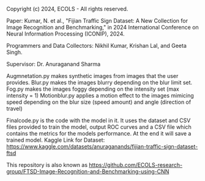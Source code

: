 Copyright (c) 2024, ECOLS - All rights reserved.

Paper: Kumar, N. et al., "Fijian Traffic Sign Dataset: A New Collection for Image Recognition and Benchmarking," in 2024 International Conference on Neural Information Processing (ICONIP), 2024.

Programmers and Data Collectors: Nikhil Kumar, Krishan Lal, and Geeta Singh.

Supervisor: Dr. Anuraganand Sharma

Augmnetation.py makes synthetic images from images that the user provides.
Blur.py makes the images blurry depending  on the blur limit set.
Fog.py makes the images foggy depending on the intensity set (max intensity = 1)
Motionblur.py applies a motion effect to the images mimicing speed depending on the blur size (speed amount) and angle (direction of travel)

Finalcode.py is the code with the model in it. It uses the dataset and CSV files provided to train the model, output ROC curves and a CSV file which contains the metrics for the models performance. At the end it will save a trained model. 
Kaggle Link for Dataset: https://www.kaggle.com/datasets/anuraganands/fijian-traffic-sign-dataset-ftsd

This repository is also known as https://github.com/ECOLS-research-group/FTSD-Image-Recognition-and-Benchmarking-using-CNN
